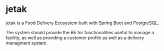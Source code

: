 # jetak

jetak is a Food Delivery Ecosystem built with Spring Boot and PostgreSQL.

The system should provide the BE for functionalities useful to manage a facility, as well as providing a customer profile as well as a delivery managment system.
